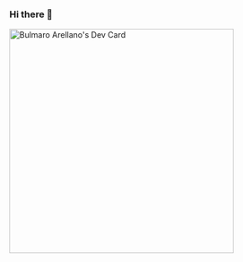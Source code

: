 ### Hi there 👋

<!--
**bulmaroarellano/bulmaroarellano** is a ✨ _special_ ✨ repository because its `README.md` (this file) appears on your GitHub profile.

Here are some ideas to get you started:

- 🔭 I’m currently working on ...
- 🌱 I’m currently learning ...
- 👯 I’m looking to collaborate on ...
- 🤔 I’m looking for help with ...
- 💬 Ask me about ...
- 📫 How to reach me: ...
- 😄 Pronouns: ...
- ⚡ Fun fact: ...
-->
<a href="https://app.daily.dev/bulmarellano"><img src="https://github.com/bulmaroarellano/bulmaroarellano/dev_card.svg" width="400" alt="Bulmaro Arellano's Dev Card"/></a>

